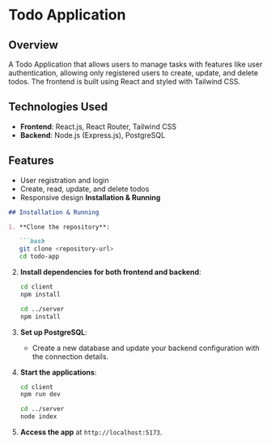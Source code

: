 # Todo Application

## Overview

A Todo Application that allows users to manage tasks with features like user authentication, allowing only registered users to create, update, and delete todos. The frontend is built using React and styled with Tailwind CSS.

## Technologies Used

- **Frontend**: React.js, React Router, Tailwind CSS
- **Backend**: Node.js (Express.js), PostgreSQL

## Features

- User registration and login
- Create, read, update, and delete todos
- Responsive design
 **Installation & Running** 
```markdown
## Installation & Running

1. **Clone the repository**:

   ```bash
   git clone <repository-url>
   cd todo-app
   ```

2. **Install dependencies for both frontend and backend**:

   ```bash
   cd client
   npm install
   ```

   ```bash
   cd ../server
   npm install
   ```

3. **Set up PostgreSQL**:
   - Create a new database and update your backend configuration with the connection details.

4. **Start the applications**:

   ```bash
   cd client
   npm run dev
   ```

   ```bash
   cd ../server
   node index
   ```

5. **Access the app** at `http://localhost:5173`.

